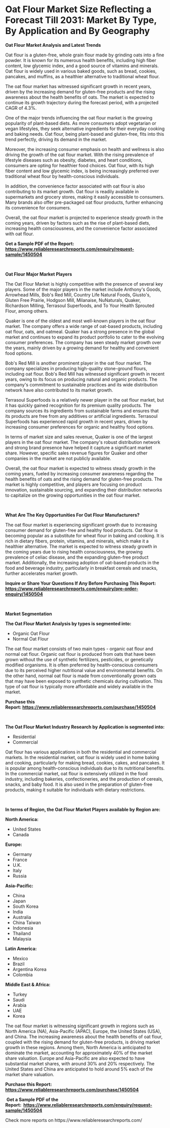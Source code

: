 <p><h1>Oat Flour Market Size Reflecting a Forecast Till 2031: Market By Type, By Application and By Geography</h1></p><p><strong>Oat Flour Market Analysis and Latest Trends</strong></p>
<p><p>Oat flour is a gluten-free, whole grain flour made by grinding oats into a fine powder. It is known for its numerous health benefits, including high fiber content, low glycemic index, and a good source of vitamins and minerals. Oat flour is widely used in various baked goods, such as bread, cookies, pancakes, and muffins, as a healthier alternative to traditional wheat flour.</p><p>The oat flour market has witnessed significant growth in recent years, driven by the increasing demand for gluten-free products and the rising awareness about the health benefits of oats. The market is expected to continue its growth trajectory during the forecast period, with a projected CAGR of 4.3%.</p><p>One of the major trends influencing the oat flour market is the growing popularity of plant-based diets. As more consumers adopt vegetarian or vegan lifestyles, they seek alternative ingredients for their everyday cooking and baking needs. Oat flour, being plant-based and gluten-free, fits into this trend perfectly, driving its demand in the market.</p><p>Moreover, the increasing consumer emphasis on health and wellness is also driving the growth of the oat flour market. With the rising prevalence of lifestyle diseases such as obesity, diabetes, and heart conditions, consumers are opting for healthier food choices. Oat flour, with its high fiber content and low glycemic index, is being increasingly preferred over traditional wheat flour by health-conscious individuals.</p><p>In addition, the convenience factor associated with oat flour is also contributing to its market growth. Oat flour is readily available in supermarkets and grocery stores, making it easily accessible to consumers. Many brands also offer pre-packaged oat flour products, further enhancing its convenience for consumers.</p><p>Overall, the oat flour market is projected to experience steady growth in the coming years, driven by factors such as the rise of plant-based diets, increasing health consciousness, and the convenience factor associated with oat flour.</p></p>
<p><strong>Get a Sample PDF of the Report:&nbsp; <a href="https://www.reliableresearchreports.com/enquiry/request-sample/1450504">https://www.reliableresearchreports.com/enquiry/request-sample/1450504</a></strong></p>
<p>&nbsp;</p>
<p><strong>Oat Flour Major Market Players</strong></p>
<p><p>The Oat Flour Market is highly competitive with the presence of several key players. Some of the major players in the market include Anthony's Goods, Arrowhead Mills, Bob's Red Mill, Country Life Natural Foods, Giusto's, Gluten Free Prairie, Hodgson Mill, Milanaise, NuNaturals, Quaker, Richardson Milling, Terrasoul Superfoods, and To Your Health Sprouted Flour, among others.</p><p>Quaker is one of the oldest and most well-known players in the oat flour market. The company offers a wide range of oat-based products, including oat flour, oats, and oatmeal. Quaker has a strong presence in the global market and continues to expand its product portfolio to cater to the evolving consumer preferences. The company has seen steady market growth over the years, mainly driven by a growing demand for healthy and convenient food options.</p><p>Bob's Red Mill is another prominent player in the oat flour market. The company specializes in producing high-quality stone-ground flours, including oat flour. Bob's Red Mill has witnessed significant growth in recent years, owing to its focus on producing natural and organic products. The company's commitment to sustainable practices and its wide distribution network have also contributed to its market growth.</p><p>Terrasoul Superfoods is a relatively newer player in the oat flour market, but it has quickly gained recognition for its premium quality products. The company sources its ingredients from sustainable farms and ensures that its products are free from any additives or artificial ingredients. Terrasoul Superfoods has experienced rapid growth in recent years, driven by increasing consumer preferences for organic and healthy food options.</p><p>In terms of market size and sales revenue, Quaker is one of the largest players in the oat flour market. The company's robust distribution network and strong brand presence have helped it capture a significant market share. However, specific sales revenue figures for Quaker and other companies in the market are not publicly available.</p><p>Overall, the oat flour market is expected to witness steady growth in the coming years, fueled by increasing consumer awareness regarding the health benefits of oats and the rising demand for gluten-free products. The market is highly competitive, and players are focusing on product innovation, sustainable sourcing, and expanding their distribution networks to capitalize on the growing opportunities in the oat flour market.</p></p>
<p>&nbsp;</p>
<p><strong>What Are The Key Opportunities For Oat Flour Manufacturers?</strong></p>
<p><p>The oat flour market is experiencing significant growth due to increasing consumer demand for gluten-free and healthy food products. Oat flour is becoming popular as a substitute for wheat flour in baking and cooking. It is rich in dietary fibers, protein, vitamins, and minerals, which make it a healthier alternative. The market is expected to witness steady growth in the coming years due to rising health consciousness, the growing prevalence of celiac disease, and the expanding gluten-free product market. Additionally, the increasing adoption of oat-based products in the food and beverage industry, particularly in breakfast cereals and snacks, further accelerates market growth.</p></p>
<p><strong>Inquire or Share Your Questions If Any Before Purchasing This Report: <a href="https://www.reliableresearchreports.com/enquiry/pre-order-enquiry/1450504">https://www.reliableresearchreports.com/enquiry/pre-order-enquiry/1450504</a></strong></p>
<p>&nbsp;</p>
<p><strong>Market Segmentation</strong></p>
<p><strong>The Oat Flour Market Analysis by types is segmented into:</strong></p>
<p><ul><li>Organic Oat Flour</li><li>Normal Oat Flour</li></ul></p>
<p><p>The oat flour market consists of two main types - organic oat flour and normal oat flour. Organic oat flour is produced from oats that have been grown without the use of synthetic fertilizers, pesticides, or genetically modified organisms. It is often preferred by health-conscious consumers due to its perceived higher nutritional value and environmental benefits. On the other hand, normal oat flour is made from conventionally grown oats that may have been exposed to synthetic chemicals during cultivation. This type of oat flour is typically more affordable and widely available in the market.</p></p>
<p><strong>Purchase this Report:&nbsp;<a href="https://www.reliableresearchreports.com/purchase/1450504">https://www.reliableresearchreports.com/purchase/1450504</a></strong></p>
<p>&nbsp;</p>
<p><strong>The Oat Flour Market Industry Research by Application is segmented into:</strong></p>
<p><ul><li>Residential</li><li>Commercial</li></ul></p>
<p><p>Oat flour has various applications in both the residential and commercial markets. In the residential market, oat flour is widely used in home baking and cooking, particularly for making bread, cookies, cakes, and pancakes. It is popular among health-conscious individuals due to its nutritional benefits. In the commercial market, oat flour is extensively utilized in the food industry, including bakeries, confectioneries, and the production of cereals, snacks, and baby food. It is also used in the preparation of gluten-free products, making it suitable for individuals with dietary restrictions.</p></p>
<p>&nbsp;</p>
<p><strong>In terms of Region, the Oat Flour Market Players available by Region are:</strong></p>
<p>
    <p> <strong> North America: </strong>
        <ul>
            <li>United States</li>
            <li>Canada</li>
        </ul>
        </p> 
    <p> <strong> Europe: </strong>
        <ul>
            <li>Germany</li>
            <li>France</li>
            <li>U.K.</li>
            <li>Italy</li>
            <li>Russia</li>
        </ul>
        </p> 
    <p> <strong> Asia-Pacific: </strong>
        <ul>
            <li>China</li>
            <li>Japan</li>
            <li>South Korea</li>
            <li>India</li>
            <li>Australia</li>
            <li>China Taiwan</li>
            <li>Indonesia</li>
            <li>Thailand</li>
            <li>Malaysia</li>
        </ul>
        </p> 
    <p> <strong> Latin America: </strong>
        <ul>
            <li>Mexico</li>
            <li>Brazil</li>
            <li>Argentina Korea</li>
            <li>Colombia</li>
        </ul>
        </p> 
    <p> <strong> Middle East & Africa: </strong>
        <ul>
            <li>Turkey</li>
            <li>Saudi</li>
            <li>Arabia</li>
            <li>UAE</li>
            <li>Korea</li>
        </ul>
    </p>
    </p>
<p><p>The oat flour market is witnessing significant growth in regions such as North America (NA), Asia-Pacific (APAC), Europe, the United States (USA), and China. The increasing awareness about the health benefits of oat flour, coupled with the rising demand for gluten-free products, is driving market growth in these regions. Among them, North America is anticipated to dominate the market, accounting for approximately 40% of the market share valuation. Europe and Asia-Pacific are also expected to have substantial market shares, with around 30% and 20% respectively. The United States and China are anticipated to hold around 5% each of the market share valuation.</p></p>
<p><strong>Purchase this Report: <a href="https://www.reliableresearchreports.com/purchase/1450504">https://www.reliableresearchreports.com/purchase/1450504</a></strong></p>
<p>&nbsp;<strong>Get a Sample PDF of the Report:&nbsp;&nbsp;<a href="https://www.reliableresearchreports.com/enquiry/request-sample/1450504">https://www.reliableresearchreports.com/enquiry/request-sample/1450504</a></strong></p>
<p><strong></strong></p>
<p>Check more reports on https://www.reliableresearchreports.com/</p>
